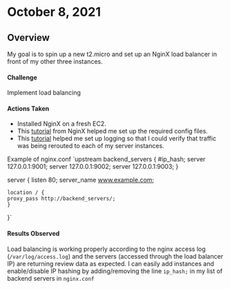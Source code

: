 # October 8, 2021
## Overview
My goal is to spin up a new t2.micro and set up an NginX load balancer in front of my other three instances.

#### Challenge
Implement load balancing

#### Actions Taken
- Installed NginX on a fresh EC2.
- This [tutorial](https://www.youtube.com/watch?v=a41jxGP9Ic8) from NginX helped me set up the required config files.
- This [tutorial](https://www.youtube.com/watch?v=v81CzSeiQjo) helped me set up logging so that I could verify that traffic was being rerouted to each of my server instances.

Example of nginx.conf
`upstream backend_servers {
    #ip_hash;
    server 127.0.0.1:9001;
    server 127.0.0.1:9002;
    server 127.0.0.1:9003;
}

server {
    listen 80;
    server_name  www.example.com;

    location / {
    proxy_pass http://backend_servers/;
    }
}`

#### Results Observed
Load balancing is working properly according to the nginx access log (`/var/log/access.log`) and the servers (accessed through the load balancer IP) are returning review data as expected. I can easily add instances and enable/disable IP hashing by adding/removing the line `ip_hash;` in my list of backend servers in `nginx.conf`
